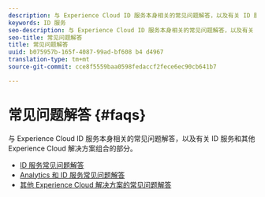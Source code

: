 ```yaml
---
description: 与 Experience Cloud ID 服务本身相关的常见问题解答，以及有关 ID 服务和其他 Experience Cloud 解决方案组合的部分。
keywords: ID 服务
seo-description: 与 Experience Cloud ID 服务本身相关的常见问题解答，以及有关 ID 服务和其他 Experience Cloud 解决方案组合的部分。
seo-title: 常见问题解答
title: 常见问题解答
uuid: b075957b-165f-4087-99ad-bf608 b4 d4967
translation-type: tm+mt
source-git-commit: cce8f5559baa0598fedaccf2fece6ec90cb641b7

---
```



# 常见问题解答 {#faqs}

与 Experience Cloud ID 服务本身相关的常见问题解答，以及有关 ID 服务和其他 Experience Cloud 解决方案组合的部分。

* [ID 服务常见问题解答](ecid-faq.md)
* [Analytics 和 ID 服务常见问题解答](ecid-analytics-faq.md)
* [其他 Experience Cloud 解决方案的常见问题解答](ecid-other-faq.md)
